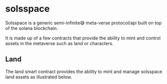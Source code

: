 # solsspace
Solsspace is a generic semi-infinite😅 meta-verse protocol/api built on top of the solana blockchain.

It is made up of a few contracts that provide the ability to mint and control assets in the metaverse such as land or characters.

## Land
The land smart contract provides the ability to mint and manage solsspace land assets as illustrated below.
